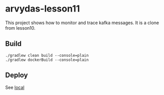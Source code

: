 # arvydas-lesson11

This project shows how to monitor and trace kafka messages. It is a clone from lesson10.

## Build

```
./gradlew clean build --console=plain
./gradlew dockerBuild --console=plain
```

## Deploy

See [local](local/README.md)
